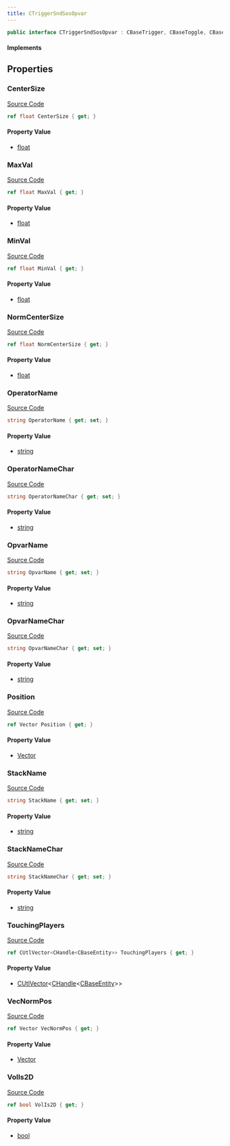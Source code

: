 ```yaml
---
title: CTriggerSndSosOpvar
---
```


```csharp
public interface CTriggerSndSosOpvar : CBaseTrigger, CBaseToggle, CBaseModelEntity, CBaseEntity, CEntityInstance, ISchemaClass<CEntityInstance>, ISchemaClass<CBaseEntity>, ISchemaClass<CBaseModelEntity>, ISchemaClass<CBaseToggle>, ISchemaClass<CBaseTrigger>, ISchemaClass<CTriggerSndSosOpvar>, ISchemaField, ISchemaClass, INativeHandle
```

#### Implements

## Properties

### CenterSize

[Source Code](https://github.com/swiftly-solution/swiftlys2/blob/main/managed/src/SwiftlyS2.Generated/Schemas/Interfaces/CTriggerSndSosOpvar.cs#L21)

```csharp
ref float CenterSize { get; }
```

#### Property Value

- [float](https://learn.microsoft.com/dotnet/api/system.single)

### MaxVal

[Source Code](https://github.com/swiftly-solution/swiftlys2/blob/main/managed/src/SwiftlyS2.Generated/Schemas/Interfaces/CTriggerSndSosOpvar.cs#L25)

```csharp
ref float MaxVal { get; }
```

#### Property Value

- [float](https://learn.microsoft.com/dotnet/api/system.single)

### MinVal

[Source Code](https://github.com/swiftly-solution/swiftlys2/blob/main/managed/src/SwiftlyS2.Generated/Schemas/Interfaces/CTriggerSndSosOpvar.cs#L23)

```csharp
ref float MinVal { get; }
```

#### Property Value

- [float](https://learn.microsoft.com/dotnet/api/system.single)

### NormCenterSize

[Source Code](https://github.com/swiftly-solution/swiftlys2/blob/main/managed/src/SwiftlyS2.Generated/Schemas/Interfaces/CTriggerSndSosOpvar.cs#L43)

```csharp
ref float NormCenterSize { get; }
```

#### Property Value

- [float](https://learn.microsoft.com/dotnet/api/system.single)

### OperatorName

[Source Code](https://github.com/swiftly-solution/swiftlys2/blob/main/managed/src/SwiftlyS2.Generated/Schemas/Interfaces/CTriggerSndSosOpvar.cs#L31)

```csharp
string OperatorName { get; set; }
```

#### Property Value

- [string](https://learn.microsoft.com/dotnet/api/system.string)

### OperatorNameChar

[Source Code](https://github.com/swiftly-solution/swiftlys2/blob/main/managed/src/SwiftlyS2.Generated/Schemas/Interfaces/CTriggerSndSosOpvar.cs#L39)

```csharp
string OperatorNameChar { get; set; }
```

#### Property Value

- [string](https://learn.microsoft.com/dotnet/api/system.string)

### OpvarName

[Source Code](https://github.com/swiftly-solution/swiftlys2/blob/main/managed/src/SwiftlyS2.Generated/Schemas/Interfaces/CTriggerSndSosOpvar.cs#L27)

```csharp
string OpvarName { get; set; }
```

#### Property Value

- [string](https://learn.microsoft.com/dotnet/api/system.string)

### OpvarNameChar

[Source Code](https://github.com/swiftly-solution/swiftlys2/blob/main/managed/src/SwiftlyS2.Generated/Schemas/Interfaces/CTriggerSndSosOpvar.cs#L35)

```csharp
string OpvarNameChar { get; set; }
```

#### Property Value

- [string](https://learn.microsoft.com/dotnet/api/system.string)

### Position

[Source Code](https://github.com/swiftly-solution/swiftlys2/blob/main/managed/src/SwiftlyS2.Generated/Schemas/Interfaces/CTriggerSndSosOpvar.cs#L19)

```csharp
ref Vector Position { get; }
```

#### Property Value

- [Vector](/docs/api/shared/natives/vector)

### StackName

[Source Code](https://github.com/swiftly-solution/swiftlys2/blob/main/managed/src/SwiftlyS2.Generated/Schemas/Interfaces/CTriggerSndSosOpvar.cs#L29)

```csharp
string StackName { get; set; }
```

#### Property Value

- [string](https://learn.microsoft.com/dotnet/api/system.string)

### StackNameChar

[Source Code](https://github.com/swiftly-solution/swiftlys2/blob/main/managed/src/SwiftlyS2.Generated/Schemas/Interfaces/CTriggerSndSosOpvar.cs#L37)

```csharp
string StackNameChar { get; set; }
```

#### Property Value

- [string](https://learn.microsoft.com/dotnet/api/system.string)

### TouchingPlayers

[Source Code](https://github.com/swiftly-solution/swiftlys2/blob/main/managed/src/SwiftlyS2.Generated/Schemas/Interfaces/CTriggerSndSosOpvar.cs#L17)

```csharp
ref CUtlVector<CHandle<CBaseEntity>> TouchingPlayers { get; }
```

#### Property Value

- [CUtlVector](/docs/api/-1)<[CHandle](/docs/api/shared/natives/chandle-1)<[CBaseEntity](/docs/api/shared/schemadefinitions/cbaseentity)>>

### VecNormPos

[Source Code](https://github.com/swiftly-solution/swiftlys2/blob/main/managed/src/SwiftlyS2.Generated/Schemas/Interfaces/CTriggerSndSosOpvar.cs#L41)

```csharp
ref Vector VecNormPos { get; }
```

#### Property Value

- [Vector](/docs/api/shared/natives/vector)

### VolIs2D

[Source Code](https://github.com/swiftly-solution/swiftlys2/blob/main/managed/src/SwiftlyS2.Generated/Schemas/Interfaces/CTriggerSndSosOpvar.cs#L33)

```csharp
ref bool VolIs2D { get; }
```

#### Property Value

- [bool](https://learn.microsoft.com/dotnet/api/system.boolean)

